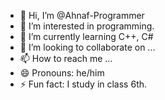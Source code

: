 - 👋 Hi, I’m @Ahnaf-Programmer
- 👀 I’m interested in programming.
- 🌱 I’m currently learning C++, C#
- 💞️ I’m looking to collaborate on ...
- 📫 How to reach me ...
- 😄 Pronouns: he/him
- ⚡ Fun fact: I study in class 6th.

<!---
Ahnaf-Programmer/Ahnaf-Programmer is a ✨ special ✨ repository because its `README.md` (this file) appears on your GitHub profile.
You can click the Preview link to take a look at your changes.
--->
